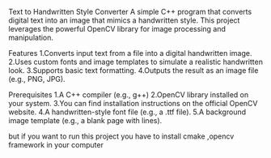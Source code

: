Text to Handwritten Style Converter
A simple C++ program that converts digital text into an image that mimics a handwritten style. This project leverages the powerful OpenCV library for image processing and manipulation.

Features
1.Converts input text from a file into a digital handwritten image.
2.Uses custom fonts and image templates to simulate a realistic handwritten look.
3.Supports basic text formatting.
4.Outputs the result as an image file (e.g., PNG, JPG).

Prerequisites
1.A C++ compiler (e.g., g++)
2.OpenCV library installed on your system.
3.You can find installation instructions on the official OpenCV website.
4.A handwritten-style font file (e.g., a .ttf file).
5.A background image template (e.g., a blank page with lines).

but if you want to run this project you have to install cmake ,opencv framework in your computer
